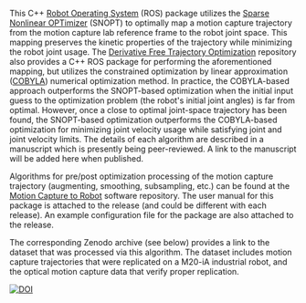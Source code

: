 This C++ [Robot Operating System](https://www.ros.org/) (ROS) package utilizes the [Sparse Nonlinear OPTimizer](https://web.stanford.edu/group/SOL/snopt.htm) (SNOPT) to optimally map a motion capture trajectory from the motion capture lab reference frame to the robot joint space. This mapping preserves the kinetic properties of the trajectory while minimizing the robot joint usage. The [Derivative Free Trajectory Optimization](https://github.com/klevis-a/Trajectory_Optimization_Derivative_Free) repository also provides a C++ ROS package for performing the aforementioned mapping, but utilizes the constrained optimization by linear approximation ([COBYLA](https://nlopt.readthedocs.io/en/latest/NLopt_Algorithms/#cobyla-constrained-optimization-by-linear-approximations)) numerical optimization method. In practice, the COBYLA-based approach outperforms the SNOPT-based optimization when the initial input guess to the optimization problem (the robot's initial joint angles) is far from optimal. However, once a close to optimal joint-space trajectory has been found, the SNOPT-based optimization outperforms the COBYLA-based optimization for minimizing joint velocity usage while satisfying joint and joint velocity limits. The details of each algorithm are described in a manuscript which is presently being peer-reviewed. A link to the manuscript will be added here when published.

Algorithms for pre/post optimization processing of the motion capture trajectory (augmenting, smoothing, subsampling, etc.) can be found at the [Motion Capture to Robot](https://github.com/klevis-a/Mocap_To_Robot) software repository. The user manual for this package is attached to the release (and could be different with each release). An example configuration file for the package are also attached to the release.

The corresponding Zenodo archive (see below) provides a link to the dataset that was processed via this algorithm. The dataset includes motion capture trajectories that were replicated on a M20-iA industrial robot, and the optical motion capture data that verify proper replication.

[![DOI](https://zenodo.org/badge/239800496.svg)](https://zenodo.org/badge/latestdoi/239800496)